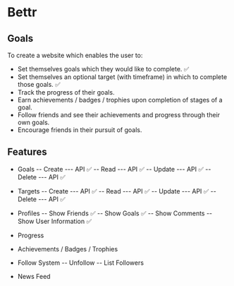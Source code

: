 # Bettr

## Goals 

To create a website which enables the user to:
- Set themselves goals which they would like to complete. ✅
- Set themselves an optional target (with timeframe) in which to complete those goals. ✅
- Track the progress of their goals.
- Earn achievements / badges / trophies upon completion of stages of a goal. 
- Follow friends and see their achievements and progress through their own goals.
- Encourage friends in their pursuit of goals.


## Features

- Goals
-- Create
--- API ✅
-- Read
--- API ✅
-- Update
--- API ✅
-- Delete
--- API ✅

- Targets
-- Create
--- API ✅
-- Read
--- API ✅
-- Update
--- API ✅
-- Delete
--- API ✅

- Profiles
-- Show Friends ✅
-- Show Goals ✅
-- Show Comments
-- Show User Information ✅

- Progress

- Achievements / Badges / Trophies

- Follow System
-- Unfollow
-- List Followers

- News Feed

